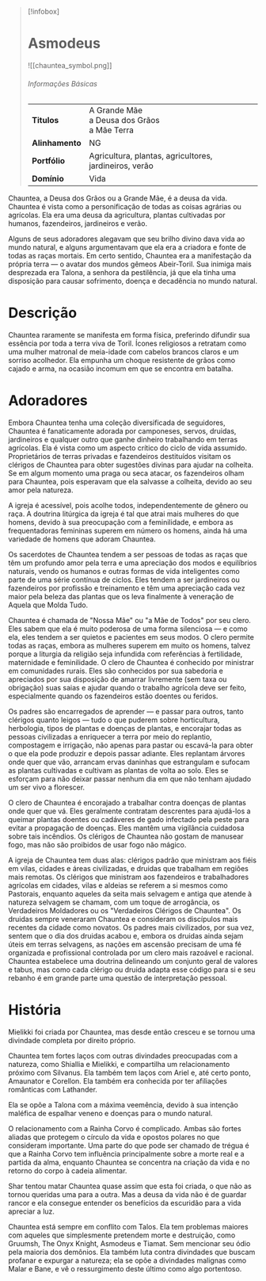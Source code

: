 > [!infobox]
> # Asmodeus
> ![[chauntea_symbol.png]]
> ###### Informações Básicas
> | | |
> | ---- | ---- |
> | **Titulos** | A Grande Mãe<br/>a Deusa dos Grãos<br/>a Mãe Terra |
> | **Alinhamento** | NG |
> | **Portfólio** | Agricultura, plantas, agricultores, jardineiros, verão |
> | **Domínio** | Vida |

Chauntea, a Deusa dos Grãos ou a Grande Mãe, é a deusa da vida. Chauntea é vista como a personificação de todas as coisas agrárias ou agrícolas. Ela era uma deusa da agricultura, plantas cultivadas por humanos, fazendeiros, jardineiros e verão.

Alguns de seus adoradores alegavam que seu brilho divino dava vida ao mundo natural, e alguns argumentavam que ela era a criadora e fonte de todas as raças mortais. Em certo sentido, Chauntea era a manifestação da própria terra — o avatar dos mundos gêmeos Abeir-Toril. Sua inimiga mais desprezada era Talona, ​​a senhora da pestilência, já que ela tinha uma disposição para causar sofrimento, doença e decadência no mundo natural.

# Descrição
Chauntea raramente se manifesta em forma física, preferindo difundir sua essência por toda a terra viva de Toril. Ícones religiosos a retratam como uma mulher matronal de meia-idade com cabelos brancos claros e um sorriso acolhedor. Ela empunha um choque resistente de grãos como cajado e arma, na ocasião incomum em que se encontra em batalha.

# Adoradores
Embora Chauntea tenha uma coleção diversificada de seguidores, Chauntea é fanaticamente adorada por camponeses, servos, druidas, jardineiros e qualquer outro que ganhe dinheiro trabalhando em terras agrícolas. Ela é vista como um aspecto crítico do ciclo de vida assumido. Proprietários de terras privadas e fazendeiros destituídos visitam os clérigos de Chauntea para obter sugestões divinas para ajudar na colheita. Se em algum momento uma praga ou seca atacar, os fazendeiros olham para Chauntea, pois esperavam que ela salvasse a colheita, devido ao seu amor pela natureza.

A igreja é acessível, pois acolhe todos, independentemente de gênero ou raça. A doutrina litúrgica da igreja é tal que atrai mais mulheres do que homens, devido à sua preocupação com a feminilidade, e embora as frequentadoras femininas superem em número os homens, ainda há uma variedade de homens que adoram Chauntea.

Os sacerdotes de Chauntea tendem a ser pessoas de todas as raças que têm um profundo amor pela terra e uma apreciação dos modos e equilíbrios naturais, vendo os humanos e outras formas de vida inteligentes como parte de uma série contínua de ciclos. Eles tendem a ser jardineiros ou fazendeiros por profissão e treinamento e têm uma apreciação cada vez maior pela beleza das plantas que os leva finalmente à veneração de Aquela que Molda Tudo.

Chauntea é chamada de "Nossa Mãe" ou "a Mãe de Todos" por seu clero. Eles sabem que ela é muito poderosa de uma forma silenciosa — e como ela, eles tendem a ser quietos e pacientes em seus modos. O clero permite todas as raças, embora as mulheres superem em muito os homens, talvez porque a liturgia da religião seja infundida com referências à fertilidade, maternidade e feminilidade. O clero de Chauntea é conhecido por ministrar em comunidades rurais. Eles são conhecidos por sua sabedoria e apreciados por sua disposição de amarrar livremente (sem taxa ou obrigação) suas saias e ajudar quando o trabalho agrícola deve ser feito, especialmente quando os fazendeiros estão doentes ou feridos.

Os padres são encarregados de aprender — e passar para outros, tanto clérigos quanto leigos — tudo o que puderem sobre horticultura, herbologia, tipos de plantas e doenças de plantas, e encorajar todas as pessoas civilizadas a enriquecer a terra por meio do replantio, compostagem e irrigação, não apenas para pastar ou escavá-la para obter o que ela pode produzir e depois passar adiante. Eles replantam árvores onde quer que vão, arrancam ervas daninhas que estrangulam e sufocam as plantas cultivadas e cultivam as plantas de volta ao solo. Eles se esforçam para não deixar passar nenhum dia em que não tenham ajudado um ser vivo a florescer.

O clero de Chauntea é encorajado a trabalhar contra doenças de plantas onde quer que vá. Eles geralmente contratam descrentes para ajudá-los a queimar plantas doentes ou cadáveres de gado infectado pela peste para evitar a propagação de doenças. Eles mantêm uma vigilância cuidadosa sobre tais incêndios. Os clérigos de Chauntea não gostam de manusear fogo, mas não são proibidos de usar fogo não mágico.

A igreja de Chauntea tem duas alas: clérigos padrão que ministram aos fiéis em vilas, cidades e áreas civilizadas, e druidas que trabalham em regiões mais remotas. Os clérigos que ministram aos fazendeiros e trabalhadores agrícolas em cidades, vilas e aldeias se referem a si mesmos como Pastorais, enquanto aqueles da seita mais selvagem e antiga que atende à natureza selvagem se chamam, com um toque de arrogância, os Verdadeiros Moldadores ou os "Verdadeiros Clérigos de Chauntea". Os druidas sempre veneraram Chauntea e consideram os discípulos mais recentes da cidade como novatos. Os padres mais civilizados, por sua vez, sentem que o dia dos druidas acabou e, embora os druidas ainda sejam úteis em terras selvagens, as nações em ascensão precisam de uma fé organizada e profissional controlada por um clero mais razoável e racional. Chauntea estabelece uma doutrina delineando um conjunto geral de valores e tabus, mas como cada clérigo ou druida adapta esse código para si e seu rebanho é em grande parte uma questão de interpretação pessoal.

# História
Mielikki foi criada por Chauntea, mas desde então cresceu e se tornou uma divindade completa por direito próprio.

Chauntea tem fortes laços com outras divindades preocupadas com a natureza, como Shiallia e Mielikki, e compartilha um relacionamento próximo com Silvanus. Ela também tem laços com Ariel e, até certo ponto, Amaunator e Corellon. Ela também era conhecida por ter afiliações românticas com Lathander.

Ela se opõe a Talona com a máxima veemência, devido à sua intenção maléfica de espalhar veneno e doenças para o mundo natural.

O relacionamento com a Rainha Corvo é complicado. Ambas são fortes aliadas que protegem o círculo da vida e opostos polares no que consideram importante. Uma parte do que pode ser chamado de trégua é que a Rainha Corvo tem influência principalmente sobre a morte real e a partida da alma, enquanto Chauntea se concentra na criação da vida e no retorno do corpo à cadeia alimentar.

Shar tentou matar Chauntea quase assim que esta foi criada, o que não as tornou queridas uma para a outra. Mas a deusa da vida não é de guardar rancor e ela consegue entender os benefícios da escuridão para a vida apreciar a luz.

Chauntea está sempre em conflito com Talos. Ela tem problemas maiores com aqueles que simplesmente pretendem morte e destruição, como Gruumsh, The Onyx Knight, Asmodeus e Tiamat. Sem mencionar seu ódio pela maioria dos demônios. Ela também luta contra divindades que buscam profanar e expurgar a natureza; ela se opõe a divindades malignas como Malar e Bane, e vê o ressurgimento deste último como algo portentoso.